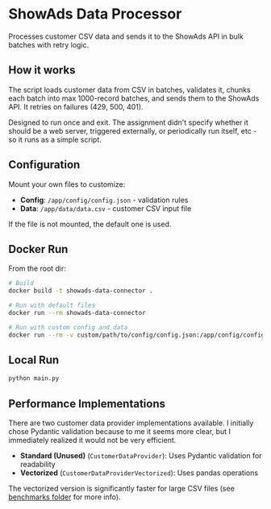 # ShowAds Data Processor

Processes customer CSV data and sends it to the ShowAds API in bulk batches with retry logic.

## How it works

The script loads customer data from CSV in batches, validates it, chunks each batch into max 1000-record batches, and sends them to the ShowAds API. It retries on failures (429, 500, 401).

Designed to run once and exit. The assignment didn't specify whether it should be a web server, triggered externally, or periodically run itself, etc - so it runs as a simple script.

## Configuration

Mount your own files to customize:
- **Config**: `/app/config/config.json` - validation rules
- **Data**: `/app/data/data.csv` - customer CSV input file

If the file is not mounted, the default one is used.


## Docker Run
From the root dir:
```bash
# Build
docker build -t showads-data-connector .

# Run with default files
docker run --rm showads-data-connector

# Run with custom config and data
docker run --rm -v custom/path/to/config/config.json:/app/config/config.json -v custom/path/to/data/data.csv:/app/data/data.csv showads-data-connector
```

## Local Run

```bash
python main.py
```

## Performance Implementations

There are two customer data provider implementations available.
I initially chose Pydantic validation because to me it seems more clear, but I immediately realized it would not be very efficient. 

- **Standard (Unused)** (`CustomerDataProvider`): Uses Pydantic validation for readability
- **Vectorized** (`CustomerDataProviderVectorized`): Uses pandas operations

The vectorized version is significantly faster for large CSV files (see [benchmarks folder](benchmarks/README.md) for more info).
